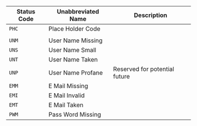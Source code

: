 | Status Code | Unabbreviated Name | Description                   |
| ----------- | ------------------ | ----------------------------- |
| `PHC`       | Place Holder Code  |                               |
|             |                    |                               |
| `UNM`       | User Name Missing  |                               |
| `UNS`       | User Name Small    |                               |
| `UNT`       | User Name Taken    |                               |
| `UNP`       | User Name Profane  | Reserved for potential future |
| `EMM`       | E Mail Missing     |                               |
| `EMI`       | E Mail Invalid     |                               |
| `EMT`       | E Mail Taken       |                               |
| `PWM`       | Pass Word Missing  |                               |
